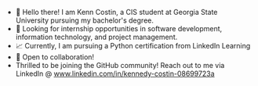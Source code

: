 - 👋 Hello there! I am Kenn Costin, a CIS student at Georgia State University pursuing my bachelor's degree.
- 👀 Looking for internship opportunities in software development, information technology, and project management.
- 📈 Currently, I am pursuing a Python certification from LinkedIn Learning
- 💞️ Open to collaboration!
- Thrilled to be joining the GitHub community! Reach out to me via LinkedIn @ www.linkedin.com/in/kennedy-costin-08699723a
